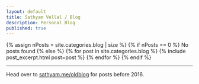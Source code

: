 ```yaml
---
layout: default
title: Sathyam Vellal / Blog
description: Personal Blog
published: true
---
```


<div class="blog">
  <div class="pl-0">
    {% assign nPosts = site.categories.blog | size %}
    {% if nPosts == 0 %}
    No posts found
    {% else %}
      {% for post in site.categories.blog %}
        {% include post_excerpt.html post=post %}
      {% endfor %}
    {% endif %}
    <br/>
    <hr>
    Head over to <a href="https://sathyam.me/oldblog">sathyam.me/oldblog</a> for posts before 2016.
  </div>
</div>
